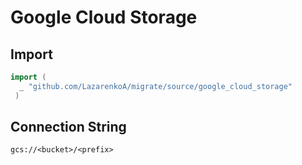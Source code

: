# Google Cloud Storage


## Import

```go
import (
  _ "github.com/LazarenkoA/migrate/source/google_cloud_storage"
 )
 ```

## Connection String

`gcs://<bucket>/<prefix>`
